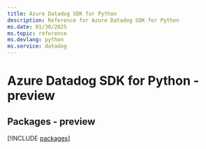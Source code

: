 ```yaml
---
title: Azure Datadog SDK for Python
description: Reference for Azure Datadog SDK for Python
ms.date: 01/30/2025
ms.topic: reference
ms.devlang: python
ms.service: datadog
---
```

# Azure Datadog SDK for Python - preview
## Packages - preview
[!INCLUDE [packages](datadog-index.md)]